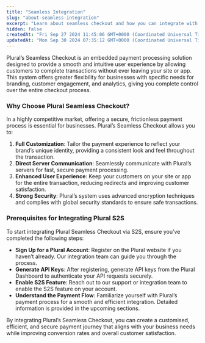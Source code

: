 ```yaml
---
title: "Seamless Integration"
slug: "about-seamless-integration"
excerpt: "Learn about seamless checkout and how you can integrate with Plural Seamless checkout."
hidden: false
createdAt: "Fri Sep 27 2024 11:45:06 GMT+0000 (Coordinated Universal Time)"
updatedAt: "Mon Sep 30 2024 07:35:12 GMT+0000 (Coordinated Universal Time)"
---
```

Plural’s Seamless Checkout is an embedded payment processing solution designed to provide a smooth and intuitive user experience by allowing customers to complete transactions without ever leaving your site or app. This system offers greater flexibility for businesses with specific needs for branding, customer engagement, and analytics, giving you complete control over the entire checkout process.

### Why Choose Plural Seamless Checkout?

In a highly competitive market, offering a secure, frictionless payment process is essential for businesses. Plural’s Seamless Checkout allows you to:

1. **Full Customization**: Tailor the payment experience to reflect your brand’s unique identity, providing a consistent look and feel throughout the transaction.
2. **Direct Server Communication**: Seamlessly communicate with Plural’s servers for fast, secure payment processing.
3. **Enhanced User Experience**: Keep your customers on your site or app for the entire transaction, reducing redirects and improving customer satisfaction.
4. **Strong Security**: Plural’s system uses advanced encryption techniques and complies with global security standards to ensure safe transactions.

### Prerequisites for Integrating Plural S2S

To start integrating Plural Seamless Checkout via S2S, ensure you’ve completed the following steps:

- **Sign Up for a Plural Account**: Register on the Plural website if you haven’t already. Our integration team can guide you through the process.
- **Generate API Keys**: After registering, generate API keys from the Plural Dashboard to authenticate your API requests securely.
- **Enable S2S Feature**: Reach out to our support or integration team to enable the S2S feature on your account.
- **Understand the Payment Flow**: Familiarize yourself with Plural’s payment process for a smooth and efficient integration. Detailed information is provided in the upcoming sections.

By integrating Plural’s Seamless Checkout, you can create a customised, efficient, and secure payment journey that aligns with your business needs while improving conversion rates and overall customer satisfaction.
